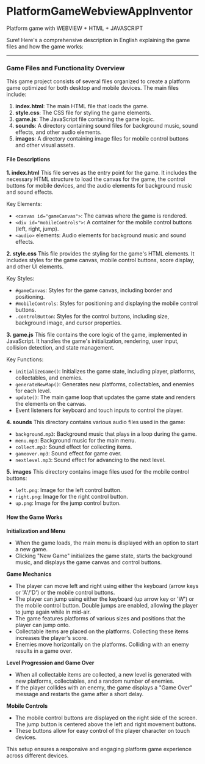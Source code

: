 # PlatformGameWebviewAppInventor
Platform game with WEBVIEW + HTML + JAVASCRIPT

Sure! Here's a comprehensive description in English explaining the game files and how the game works:

---

### Game Files and Functionality Overview

This game project consists of several files organized to create a platform game optimized for both desktop and mobile devices. The main files include:

1. **index.html**: The main HTML file that loads the game.
2. **style.css**: The CSS file for styling the game elements.
3. **game.js**: The JavaScript file containing the game logic.
4. **sounds**: A directory containing sound files for background music, sound effects, and other audio elements.
5. **images**: A directory containing image files for mobile control buttons and other visual assets.

#### File Descriptions

**1. index.html**
This file serves as the entry point for the game. It includes the necessary HTML structure to load the canvas for the game, the control buttons for mobile devices, and the audio elements for background music and sound effects.

Key Elements:
- `<canvas id="gameCanvas">`: The canvas where the game is rendered.
- `<div id="mobileControls">`: A container for the mobile control buttons (left, right, jump).
- `<audio>` elements: Audio elements for background music and sound effects.

**2. style.css**
This file provides the styling for the game's HTML elements. It includes styles for the game canvas, mobile control buttons, score display, and other UI elements.

Key Styles:
- `#gameCanvas`: Styles for the game canvas, including border and positioning.
- `#mobileControls`: Styles for positioning and displaying the mobile control buttons.
- `.controlButton`: Styles for the control buttons, including size, background image, and cursor properties.

**3. game.js**
This file contains the core logic of the game, implemented in JavaScript. It handles the game's initialization, rendering, user input, collision detection, and state management.

Key Functions:
- `initializeGame()`: Initializes the game state, including player, platforms, collectables, and enemies.
- `generateNewMap()`: Generates new platforms, collectables, and enemies for each level.
- `update()`: The main game loop that updates the game state and renders the elements on the canvas.
- Event listeners for keyboard and touch inputs to control the player.

**4. sounds**
This directory contains various audio files used in the game:
- `background.mp3`: Background music that plays in a loop during the game.
- `menu.mp3`: Background music for the main menu.
- `collect.mp3`: Sound effect for collecting items.
- `gameover.mp3`: Sound effect for game over.
- `nextlevel.mp3`: Sound effect for advancing to the next level.

**5. images**
This directory contains image files used for the mobile control buttons:
- `left.png`: Image for the left control button.
- `right.png`: Image for the right control button.
- `up.png`: Image for the jump control button.

#### How the Game Works

**Initialization and Menu**
- When the game loads, the main menu is displayed with an option to start a new game.
- Clicking "New Game" initializes the game state, starts the background music, and displays the game canvas and control buttons.

**Game Mechanics**
- The player can move left and right using either the keyboard (arrow keys or 'A'/'D') or the mobile control buttons.
- The player can jump using either the keyboard (up arrow key or 'W') or the mobile control button. Double jumps are enabled, allowing the player to jump again while in mid-air.
- The game features platforms of various sizes and positions that the player can jump onto.
- Collectable items are placed on the platforms. Collecting these items increases the player's score.
- Enemies move horizontally on the platforms. Colliding with an enemy results in a game over.

**Level Progression and Game Over**
- When all collectable items are collected, a new level is generated with new platforms, collectables, and a random number of enemies.
- If the player collides with an enemy, the game displays a "Game Over" message and restarts the game after a short delay.

**Mobile Controls**
- The mobile control buttons are displayed on the right side of the screen. The jump button is centered above the left and right movement buttons.
- These buttons allow for easy control of the player character on touch devices.

This setup ensures a responsive and engaging platform game experience across different devices.
